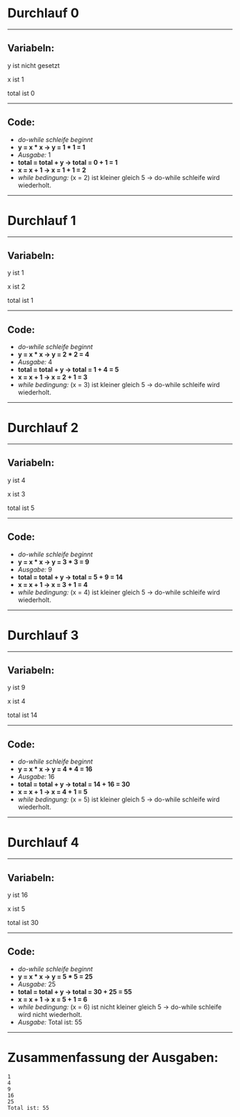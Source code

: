 # **Durchlauf 0**

---

## Variabeln:

y ist nicht gesetzt

x ist 1

total ist 0

---

## Code:

- _do-while schleife beginnt_
- **y = x * x → y = 1 * 1 = 1**
- _Ausgabe:_ 1
- **total = total + y → total = 0 + 1 = 1**
- **x = x + 1 → x = 1 + 1 = 2**
- _while bedingung:_ (x = 2) ist kleiner gleich 5 → do-while schleife wird wiederholt.

---

# **Durchlauf 1**

---

## Variabeln:

y ist 1

x ist 2

total ist 1

---

## Code:

- _do-while schleife beginnt_
- **y = x * x → y = 2 * 2 = 4**
- _Ausgabe:_ 4
- **total = total + y → total = 1 + 4 = 5**
- **x = x + 1 → x = 2 + 1 = 3**
- _while bedingung:_ (x = 3) ist kleiner gleich 5 → do-while schleife wird wiederholt.

---

# **Durchlauf 2**

---

## Variabeln:

y ist 4

x ist 3

total ist 5

---

## Code:

- _do-while schleife beginnt_
- **y = x * x → y = 3 * 3 = 9**
- _Ausgabe:_ 9
- **total = total + y → total = 5 + 9 = 14**
- **x = x + 1 → x = 3 + 1 = 4**
- _while bedingung:_ (x = 4) ist kleiner gleich 5 → do-while schleife wird wiederholt.

---

# **Durchlauf 3**

---

## Variabeln:

y ist 9

x ist 4

total ist 14

---

## Code:

- _do-while schleife beginnt_
- **y = x * x → y = 4 * 4 = 16**
- _Ausgabe:_ 16
- **total = total + y → total = 14 + 16 = 30**
- **x = x + 1 → x = 4 + 1 = 5**
- _while bedingung:_ (x = 5) ist kleiner gleich 5 → do-while schleife wird wiederholt.

---

# **Durchlauf 4**

---

## Variabeln:

y ist 16

x ist 5

total ist 30

---

## Code:

- _do-while schleife beginnt_
- **y = x * x → y = 5 * 5 = 25**
- _Ausgabe:_ 25
- **total = total + y → total = 30 + 25 = 55**
- **x = x + 1 → x = 5 + 1 = 6**
- _while bedingung:_ (x = 6) ist nicht kleiner gleich 5 → do-while schleife wird nicht wiederholt.
- _Ausgabe:_ Total ist: 55

---

# Zusammenfassung der Ausgaben:

```
1
4
9
16
25
Total ist: 55
```